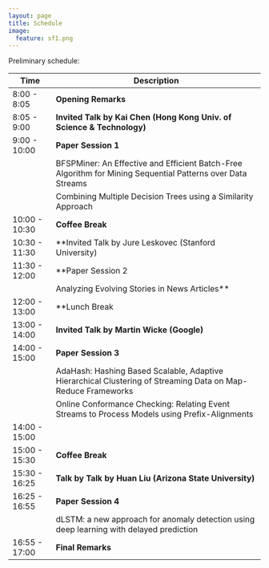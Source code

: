 ```yaml
---
layout: page
title: Schedule
image:
  feature: sf1.png
---
```


<!--
More details to be announced

Start Time: 8am  
Coffee breaks at 10:00am-10:30am and 3:00pm-3:30pm  
Lunch 12-1pm  
End time: 5pm  
-->

Preliminary schedule:

| Time | Description |
| --- | --- |
| 8:00 - 8:05 | **Opening Remarks** |
| 8:05 - 9:00 | **Invited Talk by Kai Chen (Hong Kong Univ. of Science & Technology)** |
| 9:00 - 10:00  | **Paper Session 1** |
|               | BFSPMiner: An Effective and Efficient Batch-Free Algorithm for Mining Sequential Patterns over Data Streams  |
|               | Combining Multiple Decision Trees using a Similarity Approach |
| 10:00 - 10:30 | **Coffee Break** |
| 10:30 - 11:30 | **Invited Talk by Jure Leskovec (Stanford University) |
| 11:30 - 12:00 | **Paper Session 2 |
|               | Analyzing Evolving Stories in News Articles** |
| 12:00 - 13:00 | **Lunch Break |
| 13:00 - 14:00 | **Invited Talk by Martin Wicke (Google)** |
| 14:00 - 15:00 | **Paper Session 3** |
|               | AdaHash: Hashing Based Scalable, Adaptive Hierarchical Clustering of Streaming Data on Map-Reduce Frameworks |
|               | Online Conformance Checking: Relating Event Streams to Process Models using Prefix-Alignments |
| 14:00 - 15:00 | 
| 15:00 - 15:30 | **Coffee Break** |
| 15:30 - 16:25 | **Talk by Talk by Huan Liu (Arizona State University)** |
| 16:25 - 16:55 | **Paper Session 4** |
|               | dLSTM: a new approach for anomaly detection using deep learning with delayed prediction |
| 16:55 - 17:00 | **Final Remarks** |

